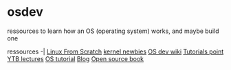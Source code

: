 # osdev
ressources to learn how an OS (operating system) works, and maybe build one

ressources
-|
[Linux From Scratch](http://www.linuxfromscratch.org/)
[kernel newbies](https://kernelnewbies.org/)
[OS dev wiki](https://wiki.osdev.org/Main_Page)
[Tutorials point](http://www.tutorialspoint.com/operating_system/)
[YTB lectures](https://www.youtube.com/playlist?list=PLhwVAYxlh5dsX6aOfVMZXS8MwKwBmwVM6)
[OS tutorial](https://github.com/cfenollosa/os-tutorial)
[Blog](http://createyourownos.blogspot.com/)
[Open source book](https://github.com/tuhdo/os01)

